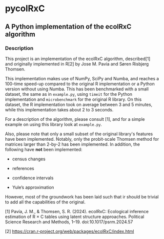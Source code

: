 # pycolRxC

## A Python implementation of the ecolRxC algorithm

### Description

This project is an implementation of the ecolRxC algorithm, described[1] 
and originally implemented in R[2] by Jose M. Pavia and Søren Risbjerg Thomsen.

This implementation makes use of NumPy, SciPy and Numba, and reaches a 100-time
speed-up compared to the original R implementation or a Python version without using Numba.
This has been benchmarked with a small dataset, the same as in `example.py`, using
`timeit` for the Python implementation and `microbenchmark` for the original R library.
On this dataset, the R implementation took on average between 3 and 5 minutes,
while this implementation takes about 2 to 3 seconds.

For a description of the algorithm, please consult [1], and for a simple example
on using this library look at `example.py`.

Also, please note that only a small subset of the original library's features
have been implemented. Notably, only the probit-scale Thomsen method for matrices larger
than 2-by-2 has been implemented. In addition, the following have **not** been implemented:

- census changes

- references

- confidence intervals

- Yule’s approximation

However, most of the groundwork has been laid such that ir should be trivial to
add all the capabilities of the original.

[1] Pavía, J. M., & Thomsen, S. R. (2024).
ecolRxC: Ecological inference estimation of R × C tables using latent structure approaches.
Political Science Research and Methods, 1–19. doi:10.1017/psrm.2024.57

[2] https://cran.r-project.org/web/packages/ecolRxC/index.html